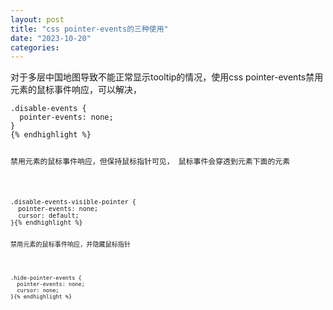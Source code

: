 ```yaml
---
layout: post
title: "css pointer-events的三种使用"
date: "2023-10-20"
categories: 
---
```

<p>对于多层中国地图导致不能正常显示tooltip的情况，使用css pointer-events禁用元素的鼠标事件响应，可以解决，</p>

<pre>
<code>.disable-events {
  pointer-events: none;
}
{% endhighlight %}

<p>禁用元素的鼠标事件响应，但保持鼠标指针可见，&nbsp;鼠标事件会穿透到元素下面的元素</p>

<pre>
<code>.disable-events-visible-pointer {
  pointer-events: none;
  cursor: default;
}{% endhighlight %}

<p>禁用元素的鼠标事件响应，并隐藏鼠标指针</p>

<pre>
<code>.hide-pointer-events {
  pointer-events: none;
  cursor: none;
}{% endhighlight %}

